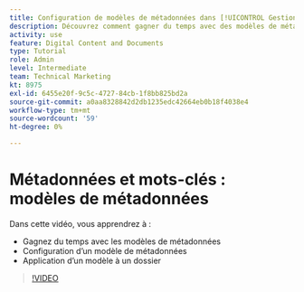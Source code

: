 ```yaml
---
title: Configuration de modèles de métadonnées dans [!UICONTROL Gestion des actifs numériques Workfront]
description: Découvrez comment gagner du temps avec des modèles de métadonnées, configurer un modèle de métadonnées et appliquer un modèle à un dossier dans [!UICONTROL Gestion des actifs numériques Workfront].
activity: use
feature: Digital Content and Documents
type: Tutorial
role: Admin
level: Intermediate
team: Technical Marketing
kt: 8975
exl-id: 6455e20f-9c5c-4727-84cb-1f8bb825bd2a
source-git-commit: a0aa8328842d2db1235edc42664eb0b18f4038e4
workflow-type: tm+mt
source-wordcount: '59'
ht-degree: 0%

---
```


# Métadonnées et mots-clés : modèles de métadonnées

Dans cette vidéo, vous apprendrez à :

* Gagnez du temps avec les modèles de métadonnées
* Configuration d’un modèle de métadonnées
* Application d’un modèle à un dossier

>[!VIDEO](https://video.tv.adobe.com/v/335238/?quality=12)
